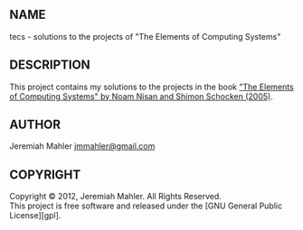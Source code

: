 NAME
----

tecs - solutions to the projects of "The Elements of Computing Systems"

DESCRIPTION
-----------

This project contains my solutions to the projects in
the book ["The Elements of Computing Systems" by Noam Nisan and
Shimon Schocken (2005)][nand2tetris].

  [nand2tetris]:http://nand2tetris.org

AUTHOR
------

Jeremiah Mahler <jmmahler@gmail.com>

COPYRIGHT
---------

Copyright &copy; 2012, Jeremiah Mahler.  All Rights Reserved.<br>
This project is free software and released under
the [GNU General Public License][gpl].

